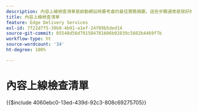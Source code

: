 ```yaml
---
description: 內容上線檢查清單是啟動網站時要考慮的最佳實務摘要。這些步驟通常是很好的做法，但有一些方面是 Adob​​e Experience Manager 專用。
title: 內容上線檢查清單
feature: Edge Delivery Services
exl-id: 7f22d7f5-39b8-4b91-a1ef-24f89b5ded14
source-git-commit: 05548d56d791584781606b02839c5602b4469f7b
workflow-type: ht
source-wordcount: '34'
ht-degree: 100%

---
```


# 內容上線檢查清單

{{$include 4060ebc0-13ed-439d-92c3-808c69275705}}
